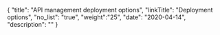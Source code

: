 {
    "title": "API management deployment options",
    "linkTitle": "Deployment options",
    "no_list": "true",
    "weight":"25",
    "date": "2020-04-14",
    "description": ""
}